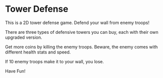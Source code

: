 
# Tower Defense

This is a 2D tower defense game. Defend your wall from enemy troops!

There are three types of defensive towers you can buy, each with their own upgraded version. 

Get more coins by killing the enemy troops. Beware, the enemy comes with different health stats and speed.

If 10 enemy troops make it to your wall, you lose. 

Have Fun!

